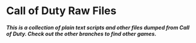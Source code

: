 # Call of Duty Raw Files

##### This is a collection of plain text scripts and other files dumped from Call of Duty. Check out the other branches to find other games.